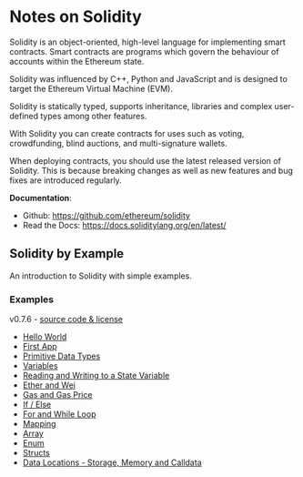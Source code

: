 # Notes on Solidity  
Solidity is an object-oriented, high-level language for implementing smart contracts. Smart contracts are programs which govern the behaviour of accounts within the Ethereum state.  

Solidity was influenced by C++, Python and JavaScript and is designed to target the Ethereum Virtual Machine (EVM).  

Solidity is statically typed, supports inheritance, libraries and complex user-defined types among other features.  

With Solidity you can create contracts for uses such as voting, crowdfunding, blind auctions, and multi-signature wallets.  

When deploying contracts, you should use the latest released version of Solidity. This is because breaking changes as well as new features and bug fixes are introduced regularly.  

**Documentation**:  
* Github: https://github.com/ethereum/solidity
* Read the Docs: https://docs.soliditylang.org/en/latest/


## Solidity by Example  
An introduction to Solidity with simple examples.  

### Examples
v0.7.6 - [source code & license](https://github.com/solidity-by-example/solidity-by-example.github.io)  
* [Hello World](./src/0.7/00_hello-world)
* [First App](./src/0.7/01_first-app)
* [Primitive Data Types](./src/0.7/02_primitives)
* [Variables](./src/0.7/03_variables)
* [Reading and Writing to a State Variable](./src/0.7/04_state-variables)
* [Ether and Wei](./src/0.7/05_ether-units)
* [Gas and Gas Price](./src/0.7/06_gas)
* [If / Else](./src/0.7/07_if-else)
* [For and While Loop](./src/0.7/08_loops)
* [Mapping](./src/0.7/09_mapping)
* [Array](./src/0.7/10_array)
* [Enum](./src/0.7/11_enum)
* [Structs](./src/0.7/12_structs)
* [Data Locations - Storage, Memory and Calldata](./src/0.7/13_data-locations)